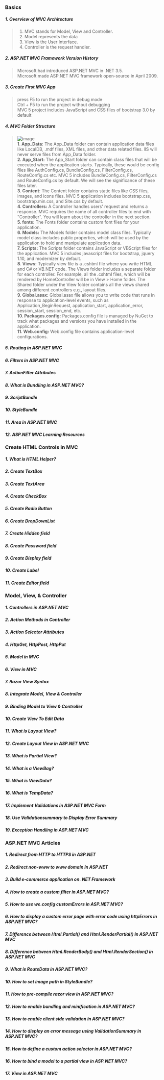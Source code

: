 ### Basics    
##### 1. Overview of MVC Architecture 
> 1. MVC stands for Model, View and Controller.
> 2. Model represents the data
> 3. View is the User Interface.
> 4. Controller is the request handler.   


##### 2. ASP.NET MVC Framework Version History   
> Microsoft had introduced ASP.NET MVC in .NET 3.5.   
> Microsoft made ASP.NET MVC framework open-source in April 2009.

##### 3. Create First MVC App   
> press F5 to run the project in debug mode  
> Ctrl + F5 to run the project without debugging   
> MVC 5 project includes JavaScript and CSS files of bootstrap 3.0 by default   


##### 4. MVC Folder Structure   
> ![image](https://user-images.githubusercontent.com/58625165/214932488-6b272848-7b02-4a32-8f5b-2ad71357c6bb.png)   
> **1. App_Data:**   The App_Data folder can contain application data files like LocalDB, .mdf files, XML files, and other data related files. IIS will never serve files from App_Data folder.   
> **2. App_Start:**   The App_Start folder can contain class files that will be executed when the application starts. Typically, these would be config files like AuthConfig.cs, BundleConfig.cs, FilterConfig.cs, RouteConfig.cs etc. MVC 5 includes BundleConfig.cs, FilterConfig.cs and RouteConfig.cs by default. We will see the significance of these files later.   
> **3. Content:**   The Content folder contains static files like CSS files, images, and icons files. MVC 5 application includes bootstrap.css, bootstrap.min.css, and Site.css by default.   
> **4. Controllers:**    A Controller handles users' request and returns a response. MVC requires the name of all controller files to end with "Controller". You will learn about the controller in the next section.   
> **5. fonts:**  The Fonts folder contains custom font files for your application.   
> **6. Models:**  The Models folder contains model class files. Typically model class includes public properties, which will be used by the application to hold and manipulate application data.   
> **7. Scripts:**  The Scripts folder contains JavaScript or VBScript files for the application. MVC 5 includes javascript files for bootstrap, jquery 1.10, and modernizer by default.   
> **8. Views:**  Typically view file is a .cshtml file where you write HTML and C# or VB.NET code. The Views folder includes a separate folder for each controller. For example, all the .cshtml files, which will be rendered by HomeController will be in View > Home folder. The Shared folder under the View folder contains all the views shared among different controllers e.g., layout files.    
> **9. Global.asax:**  Global.asax file allows you to write code that runs in response to application-level events, such as Application_BeginRequest, application_start, application_error, session_start, session_end, etc.   
> **10. Packages.config:**  Packages.config file is managed by NuGet to track what packages and versions you have installed in the application.   
> **11. Web.config:**    Web.config file contains application-level configurations.   

##### 5. Routing in ASP.NET MVC
##### 6. Filters in ASP.NET MVC
##### 7. ActionFilter Attributes
##### 8. What is Bundling in ASP.NET MVC?   
##### 9. ScriptBundle  
##### 10. StyleBundle  
##### 11. Area in ASP.NET MVC  
##### 12. ASP.NET MVC Learning Resources   

### Create HTML Controls in MVC
##### 1. What is HTML Helper?  
##### 2. Create TextBox  
##### 3. Create TextArea  
##### 4. Create CheckBox  
##### 5. Create Radio Button   
##### 6. Create DropDownList  
##### 7. Create Hidden field  
##### 8. Create Password field  
##### 9. Create Display field  
##### 10. Create Label  
##### 11. Create Editor field  

### Model, View, & Controller    
##### 1. Controllers in ASP.NET MVC  
##### 2. Action Methods in Controller  
##### 3. Action Selector Attributes  
##### 4. HttpGet, HttpPost, HttpPut  
##### 5. Model in MVC  
##### 6. View in MVC  
##### 7. Razor View Syntax  
##### 8. Integrate Model, View & Controller  
##### 9. Binding Model to View & Controller  
##### 10. Create View To Edit Data  
##### 11. What is Layout View?   
##### 12. Create Layout View in ASP.NET MVC  
##### 13. What is Partial View?  
##### 14. What is a ViewBag?  
##### 15. What is ViewData?  
##### 16. What is TempData?  
##### 17. Implement Validations in ASP.NET MVC Form  
##### 18. Use Validationsummary to Display Error Summary  
##### 19. Exception Handling in ASP.NET MVC  


### ASP.NET MVC Articles   
##### 1. Redirect from HTTP to HTTPS in ASP.NET
##### 2. Redirect non-www to www domain in ASP.NET   
##### 3. Build e-commerce application on .NET Framework   
##### 4. How to create a custom filter in ASP.NET MVC?  
##### 5. How to use we.config customErrors in ASP.NET MVC?   
##### 6. How to display a custom error page with error code using httpErrors in ASP.NET MVC?  
##### 7. Difference between Html.Partial() and Html.RenderPartial() in ASP.NET MVC  
##### 8. Difference between Html.RenderBody() and Html.RenderSection() in ASP.NET MVC
##### 9. What is RouteData in ASP.NET MVC?  
##### 10. How to set image path in StyleBundle?  
##### 11. How to pre-compile razor view in ASP.NET MVC?  
##### 12. How to enable bundling and minification in ASP.NET MVC?  
##### 13. How to enable client side validation in ASP.NET MVC?  
##### 14. How to display an error message using ValidationSummary in ASP.NET MVC?   
##### 15. How to define a custom action selector in ASP.NET MVC?   
##### 16. How to bind a model to a partial view in ASP.NET MVC?  
##### 17. View in ASP.NET MVC   

